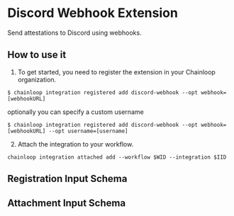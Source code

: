 # Discord Webhook Extension

Send attestations to Discord using webhooks.
## How to use it

1. To get started, you need to register the extension in your Chainloop organization.

```console
$ chainloop integration registered add discord-webhook --opt webhook=[webhookURL]
```

optionally you can specify a custom username

```console
$ chainloop integration registered add discord-webhook --opt webhook=[webhookURL] --opt username=[username]
```

2. Attach the integration to your workflow.

```console
chainloop integration attached add --workflow $WID --integration $IID
```

## Registration Input Schema

## Attachment Input Schema